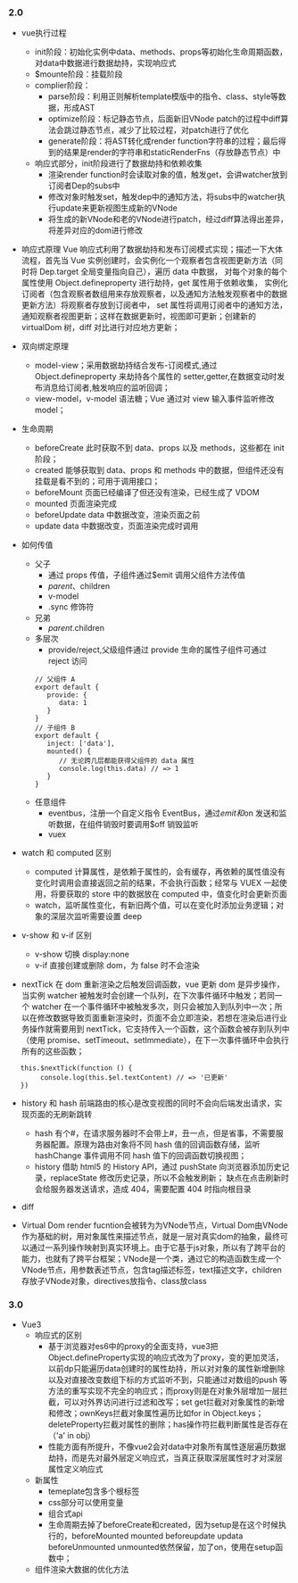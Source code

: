 <!--
 * @Date: 2021-03-30 16:57:37
 * @LastEditors: hanjiawang
 * @LastEditTime: 2021-04-18 16:13:53
-->
### 2.0
- vue执行过程
   - init阶段：初始化实例中data、methods、props等初始化生命周期函数，对data中数据进行数据劫持，实现响应式
   - $mounte阶段：挂载阶段
   - complier阶段：
      - parse阶段：利用正则解析template模版中的指令、class、style等数据，形成AST
      - optimize阶段：标记静态节点，后面新旧VNode patch的过程中diff算法会跳过静态节点，减少了比较过程，对patch进行了优化
      - generate阶段：将AST转化成render function字符串的过程；最后得到的结果是render的字符串和staticRenderFns（存放静态节点）中
   - 响应式部分，init阶段进行了数据劫持和依赖收集
      - 渲染render function时会读取对象的值，触发get，会讲watcher放到订阅者Dep的subs中
      - 修改对象时触发set，触发dep中的通知方法，将subs中的watcher执行update来更新视图生成新的VNode
      - 将生成的新VNode和老的VNode进行patch，经过diff算法得出差异，将差异对应的dom进行修改

- 响应式原理
  Vue 响应式利用了数据劫持和发布订阅模式实现；描述一下大体流程，首先当 Vue 实例创建时，会实例化一个观察者包含视图更新方法（同时将 Dep.target 全局变量指向自己），遍历 data 中数据，
  对每个对象的每个属性使用 Object.defineproperty 进行劫持，get 属性用于依赖收集，
  实例化订阅者（包含观察者数组用来存放观察者，以及通知方法触发观察者中的数据更新方法）将观察者存放到订阅者中，
  set 属性将调用订阅者中的通知方法，通知观察者视图更新；这样在数据更新时，视图即可更新；创建新的 virtualDom 树，diff 对比进行对应地方更新；

- 双向绑定原理
  - model-view；采用数据劫持结合发布-订阅模式,通过 Object.defineproperty 来劫持各个属性的 setter,getter,在数据变动时发布消息给订阅者,触发响应的监听回调；
  - view-model，v-model 语法糖；Vue 通过对 view 输入事件监听修改 model；

- 生命周期
  - beforeCreate
    此时获取不到 data、props 以及 methods，这些都在 init 阶段；
  - created
    能够获取到 data、props 和 methods 中的数据，但组件还没有挂载是看不到的；可用于调用接口；
  - beforeMount
    页面已经编译了但还没有渲染，已经生成了 VDOM
  - mounted
    页面渲染完成
  - beforeUpdate
    data 中数据改变，渲染页面之前
  - update
    data 中数据改变，页面渲染完成时调用

- 如何传值
  - 父子
    - 通过 props 传值，子组件通过\$emit 调用父组件方法传值
    - $parent、$children
    - v-model
    - .sync 修饰符
  - 兄弟
    - $parent.$children
  - 多层次
    - provide/reject,父级组件通过 provide 生命的属性子组件可通过 reject 访问
    ```
    // 父组件 A
    export default {
       provide: {
          data: 1
       }
    }
    // 子组件 B
    export default {
       inject: ['data'],
       mounted() {
          // 无论跨几层都能获得父组件的 data 属性
          console.log(this.data) // => 1
       }
    }
    ```
  - 任意组件
    - eventbus，注册一个自定义指令 EventBus，通过$emit和$on 发送和监听数据，在组件销毁时要调用\$off 销毁监听
    - vuex

- watch 和 computed 区别
  - computed 计算属性，是依赖于属性的，会有缓存，再依赖的属性值没有变化时调用会直接返回之前的结果，不会执行函数；经常与 VUEX 一起使用，将要获取的 store 中的数据放在 computed 中，值变化时会更新页面
  - watch，监听属性变化，有新旧两个值，可以在变化时添加业务逻辑；对象的深层次监听需要设置 deep
  
- v-show 和 v-if 区别
  - v-show 切换 display:none
  - v-if 直接创建或删除 dom，为 false 时不会渲染

- nextTick
  在 dom 重新渲染之后触发回调函数，vue 更新 dom 是异步操作，当实例 watcher 被触发时会创建一个队列，在下次事件循环中触发；若同一个 watcher 在一个事件循环中被触发多次，则只会被加入到队列中一次；所以在修改数据导致页面重新渲染时，页面不会立即渲染，若想在渲染后进行业务操作就需要用到 nextTick，它支持传入一个函数，这个函数会被存到队列中（使用 promise、setTimeout、setImmediate），在下一次事件循环中会执行所有的这些函数；
```
   this.$nextTick(function () {
        console.log(this.$el.textContent) // => '已更新'
   })
```

- history 和 hash
  前端路由的核心是改变视图的同时不会向后端发出请求，实现页面的无刷新跳转
  - hash 有个#，在请求服务器时不会带上#，丑一点，但是省事，不需要服务器配置。原理为路由对象将不同 hash 值的回调函数存储，监听 hashChange 事件调用不同 hash 值下的回调函数切换视图；
  - history 借助 html5 的 History API，通过 pushState 向浏览器添加历史记录，replaceState 修改历史记录，所以不会触发刷新；
    缺点在点击刷新时会给服务器发送请求，造成 404，需要配置 404 时指向根目录

- diff

- Virtual Dom
  render fucntion会被转为为VNode节点，Virtual Dom由VNode作为基础的树，用对象属性来描述节点，就是一层对真实dom的抽象，最终可以通过一系列操作映射到真实环境上。由于它基于js对象，所以有了跨平台的能力，也就有了跨平台框架；VNode是一个类，通过它的构造函数生成一个VNode节点，用参数表述节点，包含tag描述标签，text描述文字，children存放子VNode对象，directives放指令、class放class
### 3.0
- Vue3
  - 响应式的区别
    - 基于浏览器对es6中的proxy的全面支持，vue3把Object.defineProperty实现的响应式改为了proxy，变的更加灵活，以前dp只能遍历data创建时的属性劫持，所以对对象的属性新增删除以及对直接改变数组下标的方式监听不到，只能通过对数组的push 等方法的重写实现不完全的响应式；而proxy则是在对象外层增加一层拦截，可以对外界访问进行过滤和改写；set get拦截对对象属性的新增和修改；ownKeys拦截对象属性遍历比如for in Object.keys；deleteProperty拦截对属性的删除；has操作符拦截判断属性是否存在（'a' in obj）
    - 性能方面有所提升，不像vue2会对data中对象所有属性逐层遍历数据劫持，而是先对最外层定义响应式，当真正获取深层属性时才对深层属性定义响应式
  - 新属性
    - temeplate包含多个根标签
    - css部分可以使用变量
    - 组合式api
    - 生命周期去掉了beforeCreate和created，因为setup是在这个时候执行的，beforeMounted mounted beforeupdate updata beforeUnmounted unmounted依然保留，加了on，使用在setup函数中；
  - 组件渲染大数据的优化方法